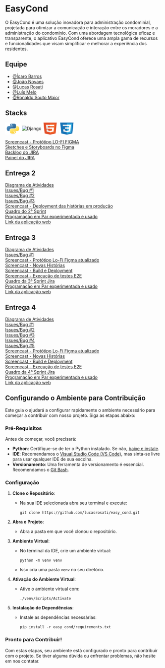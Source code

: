 # EasyCond

O EasyCond é uma solução inovadora para administração condominial, projetada para otimizar a comunicação e interação entre os moradores e a administração do condomínio. Com uma abordagem tecnológica eficaz e transparente, o aplicativo EasyCond oferece uma ampla gama de recursos e funcionalidades que visam simplificar e melhorar a experiência dos residentes.



## Equipe

- [@Ícaro Barros](https://www.github.com/icarobarros)
- [@João Novaes](https://www.github.com/joaonovaes1)
- [@Lucas Rosati](https://www.github.com/lucasrosati)
- [@Luís Melo](https://www.github.com/luisvmelo)
- [@Ronaldo Souto Maior](https://www.github.com/ronaldotsm)

## Stacks
<div style="display: inline_block">
  <img align="center" alt="Python" height="40" width="50" src="https://raw.githubusercontent.com/devicons/devicon/master/icons/python/python-original.svg">
  <img align="center" alt="Django" height="40" width="50" src="https://icongr.am/devicon/django-original.svg?size=128&color=currentColor">
  <img align="center" alt="HTML" height="40" width="50" src="https://raw.githubusercontent.com/devicons/devicon/master/icons/html5/html5-original.svg">
  <img align="center" alt="CSS" height="40" width="50" src="https://raw.githubusercontent.com/devicons/devicon/master/icons/css3/css3-original.svg">
</div>


<a href="https://drive.google.com/file/d/1wguMgEA1N7J6cWv_RcZV7zZKOQn8WWU2/view?usp=sharing">Screencast - Protótipo LO-FI FIGMA</a><br>
<a href="https://www.figma.com/file/R3eIX0yBsXWK7TxCEHlv7U/EasyCond?type=design&node-id=0-1&mode=design&t=EIai6aR4J6FDKP8B-0">Sketches e Storyboards no Figma</a><br>
<a href="https://drive.google.com/file/d/1NkPBY2j3FBnMNQhGgazxkgastrR4ckvt/view?usp=drive_link">Backlog do JIRA</a><br>
<a href="https://drive.google.com/file/d/1FyJ0-h7T2a_wGQ3jERzyucvoam-P2tkC/view?usp=drive_link">Painel do JIRA</a>

## Entrega 2


<a href="https://drive.google.com/drive/folders/1YW50v_ZE_zf8y9YxYuIHKkrgh4AtJnsr?usp=drive_link">Diagrama de Atividades</a><br>
<a href="https://drive.google.com/file/d/15ckxXiV7-u5cxcctDIp5-lEvFXuInrWI/view?usp=drive_link">Issues/Bug #1</a><br>
<a href="https://drive.google.com/file/d/1SE_3s2HddqdwVc5nxDV9pzRhwT9L2YWO/view?usp=drive_link">Issues/Bug #2</a><br>
<a href="https://drive.google.com/file/d/1mfGvW6mcz9c15D8U9Luypswn9Rz7LRHI/view?usp=drive_link">Issues/Bug #3</a><br>
<a href="https://www.loom.com/share/f45acc0caac345828214401db4835232?sid=74d9ecae-059f-4057-8e36-d967400fa3ad">Screencast - Deployment das histórias em produção</a><br>
<a href="https://docs.google.com/document/d/1JDJtZnzNyHPZaZP09Ilkur22IItlhAwxTr6Z3hMQxmk/edit?usp=sharing">Quadro do 2° Sprint</a><br>
<a href="https://docs.google.com/document/d/1XzwrVShiVB3Kfcz932qQTVFRNU7MG2H4IT5FI1T2JB8/edit?usp=sharing">Programação em Par experimentada e usado</a><br>
[Link da aplicação web](https://appeasycond.azurewebsites.net)


## Entrega 3

<a href="https://drive.google.com/drive/folders/1f92t-qF7ZGuNyL3-h5Eicc11mh1M3Oq8?usp=drive_link">Diagrama de Atividades</a><br>
<a href="https://drive.google.com/file/d/1dpDG1Gro-cm6tzkfeaMmX98AvemJQxgF/view?usp=sharing">Issues/Bug #1</a><br>
<a href="https://drive.google.com/file/d/101n12_IqR6SwkN3zNcVdgfTLcyQbygpN/view?usp=sharing">Screencast - Protótipo Lo-Fi Figma atualizado</a><br>
<a href="https://drive.google.com/file/d/1U0IIvtvlqCvAQXUz4nJCCS_-QwVRpFov/view?usp=sharing">Screencast - Novas Histórias</a><br>
<a href="https://drive.google.com/file/d/1-iJw-fcwlxbhYpfWN9pm6pP8gjvOqguH/view?usp=drive_link">Screencast - Build e Deployment</a><br>
<a href="https://drive.google.com/file/d/1tgcpGpQlWb4I2k2KnwcUgLyWric1xnhb/view?usp=drive_link">Screencast - Execução de testes E2E</a><br>
<a href="https://drive.google.com/file/d/19ghjH8y_DHr5dh6bH4zFXbvX4yCANNb2/view">Quadro da 3ª Sprint Jira</a><br>
<a href="https://docs.google.com/document/d/1XzwrVShiVB3Kfcz932qQTVFRNU7MG2H4IT5FI1T2JB8/edit?usp=sharing">Programação em Par experimentada e usado</a><br>
[Link da aplicação web](https://appeasycond.azurewebsites.net)


## Entrega 4

<a href="https://drive.google.com/drive/folders/1B4iEvpUyV1mqeldEV83gosFvUIf8EGeZ">Diagrama de Atividades</a><br> 
<a href="https://drive.google.com/file/d/1bG-c5uMwi7Qb4UE0fD629pVOYh1rUbBP/view?usp=drive_link">Issues/Bug #1</a><br>
<a href="https://drive.google.com/file/d/1JxKvLrY40cEi9ShkVMivm_zdAY4kk8sH/view?usp=drive_link">Issues/Bug #2</a><br>
<a href="https://drive.google.com/file/d/17XOSc_Qa5DcYX_rpPzXI2_g_aYyD5BGo/view?usp=drive_link">Issues/Bug #3</a><br>
<a href="https://drive.google.com/file/d/1TrZogLMkEcpX6y1KWZhx32ziWBOXRHUb/view?usp=drive_link">Issues/Bug #4</a><br>
<a href="https://drive.google.com/file/d/1ZRVkxAZoImUWSPRyYT48E73-2fCE782n/view?usp=drive_link">Issues/Bug #5</a><br>
<a href="https://drive.google.com/file/d/1p5VRbWxLMml7fl1PuXpM_8Totj4JLpv_/view?usp=drive_link">Screencast - Protótipo Lo-Fi Figma atualizado</a><br>
<a href="https://drive.google.com/file/d/135d3oU7fMhkM3IKIh4tWRrDPOG-FY8fl/view?usp=drive_link">Screencast - Novas Histórias</a><br>
<a href="https://drive.google.com/file/d/1jcRDydmVnucQm42GoHY3HNSxufS25Bnk/view?usp=drive_link">Screencast - Build e Deployment</a><br>
<a href="https://drive.google.com/file/d/1OJdq1YT1v9CkOk0kAGSawpLMGBbFgniJ/view?usp=drive_link">Screencast - Execução de testes E2E</a><br>
<a href="https://drive.google.com/file/d/1w87lZo2NfsrlrVJltR66fV95W6NifOEp/view?usp=drive_link">Quadro da 4ª Sprint Jira</a><br>
<a href="https://docs.google.com/document/d/1XzwrVShiVB3Kfcz932qQTVFRNU7MG2H4IT5FI1T2JB8/edit?usp=drive_link">Programação em Par experimentada e usado</a><br>
[Link da aplicação web](https://appeasycond.azurewebsites.net)


## Configurando o Ambiente para Contribuição

Este guia o ajudará a configurar rapidamente o ambiente necessário para começar a contribuir com nosso projeto. Siga as etapas abaixo:

### Pré-Requisitos

Antes de começar, você precisará:

- **Python**: Certifique-se de ter o Python instalado. Se não, [baixe e instale](https://www.python.org/downloads/).
- **IDE**: Recomendamos o [Visual Studio Code (VS Code)](https://code.visualstudio.com/), mas sinta-se livre para usar qualquer IDE de sua escolha.
- **Versionamento**: Uma ferramenta de versionamento é essencial. Recomendamos o [Git Bash](https://git-scm.com/downloads).

### Configuração

1. **Clone o Repositório**:
   - Na sua IDE selecionada abra seu terminal e execute:
     ```
     git clone https://github.com/lucasrosati/easy_cond.git
     ```

2. **Abra o Projeto**:
   - Abra a pasta em que você clonou o repositório.

3. **Ambiente Virtual**:
   - No terminal da IDE, crie um ambiente virtual:
     ```
     python -m venv venv
     ```
   - Isso cria uma pasta `venv` no seu diretório.

4. **Ativação do Ambiente Virtual**:
   - Ative o ambiente virtual com:
     ```
     ./venv/Scripts/Activate
     ```

5. **Instalação de Dependências**:
   - Instale as dependências necessárias:
     ```
     pip install -r easy_cond/requirements.txt
     ```

### Pronto para Contribuir!

Com estas etapas, seu ambiente está configurado e pronto para contribuir com o projeto. Se tiver alguma dúvida ou enfrentar problemas, não hesite em nos contatar.
